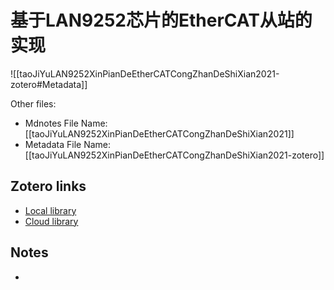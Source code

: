 # 基于LAN9252芯片的EtherCAT从站的实现

![[taoJiYuLAN9252XinPianDeEtherCATCongZhanDeShiXian2021-zotero#Metadata]]

Other files:
* Mdnotes File Name: [[taoJiYuLAN9252XinPianDeEtherCATCongZhanDeShiXian2021]]
* Metadata File Name: [[taoJiYuLAN9252XinPianDeEtherCATCongZhanDeShiXian2021-zotero]]

##  Zotero links
* [Local library](zotero://select/items/1_D8QXYTGK)
* [Cloud library](http://zotero.org/users/local/oDZN0Zka/items/D8QXYTGK)

## Notes
- 